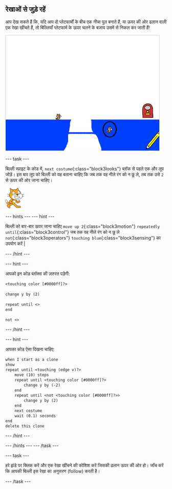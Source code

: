 ## रेखाओं से जुड़े रहें

आप देख सकते हैं कि, यदि आप दो प्लेटफार्मों के बीच एक नीचा पुल बनाते हैं, या ऊपर की ओर ढलान वाली एक रेखा खींचते हैं, तो बिल्लियाँ प्लेटफार्म के ऊपर चलने के बजाय उसमें से निकल कर जाती हैं!

![Cats walking through the platform](images/cat-walk-through-platform.png)

\--- task \---

बिल्ली स्प्राइट के कोड में, `next costume`{:class="block3looks"} ब्लॉक से पहले एक और लूप जोड़ें। इस बार लूप को बिल्ली को यह बताना चाहिए कि जब तक वह नीले रंग को न छू ले, तब तक उसे `2` से ऊपर की ओर जाना चाहिए।

![Cat sprite](images/cat-sprite.png)

\--- hints \--- \--- hint \---

बिल्ली को बार-बार ऊपर जाना चाहिए `move up 2`{:class="block3motion"} `repeatedly until`{:class="block3control"} जब तक वह नीले रंग को न छू ले `not`{:class="block3operators"} `touching blue`{:class="block3sensing"} का उपयोग करें |

\--- /hint \---

\--- hint \---

आपको इन कोड ब्लॉक्स की ज़रुरत पड़ेगी:

```blocks3
<touching color [#0000ff]?>

change y by (2)

repeat until <>
end

not <>
```

\--- /hint \---

\--- hint \---

आपका कोड ऐसा दिखना चाहिए:

```blocks3
when I start as a clone
show
repeat until <touching (edge v)?>
    move (10) steps
    repeat until <touching color [#0000ff]?>
        change y by (-2)
    end
    repeat until <not <touching color [#0000ff]?>>
        change y by (2)
    end
    next costume
    wait (0.1) seconds
end
delete this clone
```

\--- /hint \---

\--- /hints \--- \--- /task \---

\--- task \---

हरे झंडे पर क्लिक करें और एक रेखा खींचने की कोशिश करें जिसकी ढलान ऊपर की ओर हो। जाँच करें कि आपकी बिल्ली इस रेखा का अनुसरण (follow) करती है।

\--- /task \---